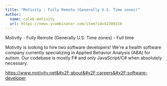 ```yaml
---
title: "Motivity : Fully Remote (Generally U.S. Time zones)"
author:
  name: caleb-motivity
  url: https://news.ycombinator.com/item?id=42300310
---
```

Motivity - Fully Remote (Generally U.S. Time zones) - Full time

Motivity is looking to hire two software developers! We&#x27;re a health software company currently specializing in Applied Behavior Analysis (ABA) for autism. Our codebase is mostly F# and only JavaScript&#x2F;C# when absolutely necessary.

<a href="https:&#x2F;&#x2F;www.motivity.net&#x2F;about&#x2F;careers&#x2F;software-developer" rel="nofollow">https:&#x2F;&#x2F;www.motivity.net&#x2F;about&#x2F;careers&#x2F;software-developer</a>
<JobApplication />
